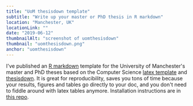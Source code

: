 ```yaml
---
title: "UoM thesisdown template"
subtitle: "Write up your master or PhD thesis in R markdown"
location: "Manchester, UK"
locationLink: ""
date: "2019-06-12"
thumbnailAlt: "screenshot of uomthesisdown"
thumbnail: "uomthesisdown.png"
anchor: "uomthesisdown"
---
```

I've published an [R markdown](https://rmarkdown.rstudio.com/) template for the University of Manchester's master and PhD theses based on the Computer Science [latex template](http://studentnet.cs.manchester.ac.uk/resources/latex/MUThesis/) and [thesisdown](https://github.com/rensa/unswthesisdown). It is great for reproducibility, saves you tons of time because your results, figures and tables go directly to your doc, and you don't need to fiddle around with latex tables anymore. Installation instructions are in [this repo](https://github.com/JulioV/uomthesisdown).
